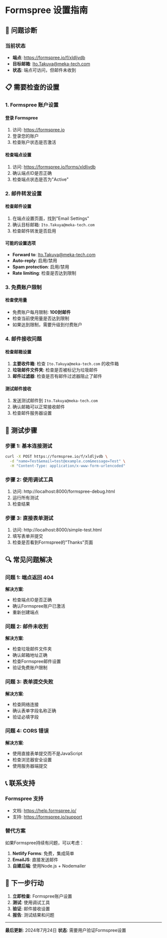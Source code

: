 # Formspree 设置指南

## 🔧 问题诊断

### 当前状态
- **端点**: https://formspree.io/f/xldljvdb
- **目标邮箱**: Ito.Takuya@meka-tech.com
- **状态**: 端点可访问，但邮件未收到

## 📋 需要检查的设置

### 1. Formspree 账户设置

#### 登录 Formspree
1. 访问: https://formspree.io
2. 登录您的账户
3. 检查账户状态是否激活

#### 检查端点设置
1. 访问: https://formspree.io/forms/xldljvdb
2. 确认端点ID是否正确
3. 检查端点状态是否为"Active"

### 2. 邮件转发设置

#### 检查邮件设置
1. 在端点设置页面，找到"Email Settings"
2. 确认目标邮箱: `Ito.Takuya@meka-tech.com`
3. 检查邮件转发是否启用

#### 可能的设置选项
- **Forward to**: Ito.Takuya@meka-tech.com
- **Auto-reply**: 启用/禁用
- **Spam protection**: 启用/禁用
- **Rate limiting**: 检查是否达到限制

### 3. 免费账户限制

#### 检查使用量
- 免费账户每月限制: **100封邮件**
- 检查当前使用量是否达到限制
- 如果达到限制，需要升级到付费账户

### 4. 邮件接收问题

#### 检查邮箱设置
1. **主要收件箱**: 检查 `Ito.Takuya@meka-tech.com` 的收件箱
2. **垃圾邮件文件夹**: 检查是否被标记为垃圾邮件
3. **邮件过滤器**: 检查是否有邮件过滤器阻止了邮件

#### 测试邮件接收
1. 发送测试邮件到 `Ito.Takuya@meka-tech.com`
2. 确认邮箱可以正常接收邮件
3. 检查邮件服务器设置

## 🧪 测试步骤

### 步骤 1: 基本连接测试
```bash
curl -X POST https://formspree.io/f/xldljvdb \
  -d "name=Test&email=test@example.com&message=Test" \
  -H "Content-Type: application/x-www-form-urlencoded"
```

### 步骤 2: 使用调试工具
1. 访问: http://localhost:8000/formspree-debug.html
2. 运行所有测试
3. 检查结果

### 步骤 3: 直接表单测试
1. 访问: http://localhost:8000/simple-test.html
2. 填写表单并提交
3. 检查是否看到Formspree的"Thanks"页面

## 🔍 常见问题解决

### 问题 1: 端点返回 404
**解决方案**:
- 检查端点ID是否正确
- 确认Formspree账户已激活
- 重新创建端点

### 问题 2: 邮件未收到
**解决方案**:
- 检查垃圾邮件文件夹
- 确认邮箱地址正确
- 检查Formspree邮件设置
- 验证免费账户限制

### 问题 3: 表单提交失败
**解决方案**:
- 检查网络连接
- 确认表单字段名称正确
- 验证必填字段

### 问题 4: CORS 错误
**解决方案**:
- 使用直接表单提交而不是JavaScript
- 检查浏览器安全设置
- 使用服务器端提交

## 📞 联系支持

### Formspree 支持
- 文档: https://help.formspree.io/
- 支持: https://formspree.io/support

### 替代方案
如果Formspree持续有问题，可以考虑：
1. **Netlify Forms**: 免费，集成简单
2. **EmailJS**: 直接发送邮件
3. **自建后端**: 使用Node.js + Nodemailer

## 🎯 下一步行动

1. **立即检查**: Formspree账户设置
2. **测试**: 使用调试工具
3. **验证**: 邮件接收设置
4. **报告**: 测试结果和问题

---

**最后更新**: 2024年7月24日
**状态**: 需要用户验证Formspree设置 